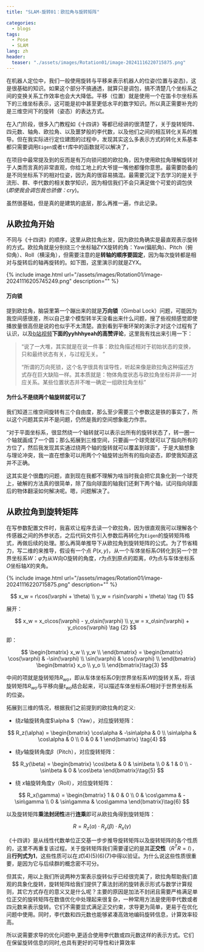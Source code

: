 ```yaml
---
title: "SLAM-旋转01：欧拉角与旋转矩阵"

categories:
  - blogs
tags:
  - Pose
  - SLAM
lang: zh
header: 
  teaser: "./assets/images/Rotation01/image-20241116220715875.png"
---
```



在机器人定位中，我们一般使用旋转与平移来表示机器人的位姿(位置与姿态)，这是很基础的知识。如果这个部分不搞通透，就算只是调包，搞不清楚几个坐标系之间的变换关系工作效率也会大大降低。平移（位置）就是使用一个在笛卡尔坐标系下的三维坐标表示，这可能是初中甚至更低水平的数字知识。所以真正需要补充的是三维空间下的旋转（姿态）的表达方式。

在入门阶段，很多入门教程如《十四讲》等都已经讲的很清楚了，关于旋转矩阵、四元数、轴角、欧拉角、以及噩梦般的李代数，以及他们之间的相互转化关系的推导。但在我实际进行定位建图的过程中，发现其实这么多表示方式的转化关系基本都只需要调用`Eigen`或者`tf`库中的函数就可以解决了，

在项目中最常提及到的反而是有万向锁问题的欧拉角，因为使用欧拉角理解旋转对于人类而言真的非常直观，你给工地上的大爷提一嘴他都懂你意思。最需要防备的是不同坐标系下的相对位姿，因为真的很容易搞混。最需要沉淀下去学习的是关于流形、群、李代数的相关数学知识，因为相信我们不会只满足做个可爱的调包侠(*即使我会调包我也骄傲：cry*)。

虽然很基础，但是真的是建筑的底层，那么再推一遍，作此记录。

## 从欧拉角开始

不同与《十四讲》的顺序，这里从欧拉角出发，因为欧拉角确实是最直观表示旋转的方式。欧拉角就是分别绕三个坐标轴ZYX旋转的角：Yaw(偏航角)、Pitch（俯仰角）、Roll（横滚角），但需要注意的是**转轴的顺序要固定**，因为每次旋转都是相对与旋转后的轴再旋转的。如下图，这里演示的就是ZYX。

{% include image.html url="/assets/images/Rotation01/image-20241116205745249.png" description="" %}

#### 万向锁

提到欧拉角，脑袋里第一个蹦出来的就是**万向锁**（Gimbal Lock）问题，可能因为我空间感很差，所以自己拿个模型转半天没看出来什么问题，搜了些视频感觉即使播放量很高但是说的也似乎不太清楚。直到看到平衡环架的演示才对这个过程有了认识，以及[b站视频](https://www.bilibili.com/video/BV1Nr4y1j7kn)**下面的yyhhhyeah的高赞评论**，这里我有找出来引用一下：

>“说了一大堆，其实就是在说一件事：欧拉角描述相对于初始状态的变换，只和最终状态有关，与过程无关。 ”
>
>“所谓的万向死锁，这个名字很具有误导性，听起来像是欧拉角这种描述方式存在巨大缺陷一样。其本质就是：物体角度状态与欧拉角坐标并非一一对应关系。某些位置状态并不唯一确定一组欧拉角坐标”

#### 为什么不是绕两个轴旋转就可以了

我们知道三维空间旋转有三个自由度，那么至少需要三个参数这是铁的事实了，所以这个问题其实并不是问题，仍然是我的空间想象能力作祟。

“对于平面坐标系，很显然绕一个轴转就可以表示出所有的旋转状态了，转一圈一个轴就画成了一个圆；那么拓展到三维空间，只要画一个球壳就可以了指向所有的方位了，然后我发现其实通过绕两个轴的旋转就可以覆盖到球面“，于是大脑想象与理论冲突，我一直在想象可以用两个个轴旋转出所有的指向姿态，即使我知道这并不正确。

这其实是个很蠢的问题，直到现在我都不理解为啥当时我会把它具象化到一个球壳上，破解的方法真的很简单，除了指向球面的轴我们还剩下两个轴，试问指向球面后的物体翻滚如何解决呢。嗯，问题解决了。



## 从欧拉角到旋转矩阵

在写参数配置文件时，我喜欢让程序去读一个欧拉角，因为很直观我可以理解各个传感器之间的外参状态，之后代码文件引入参数后再转化为`Eigen`的旋转矩阵格式，再做后续的处理。那么再简单推导下从欧拉角到旋转矩阵的公式。为了节省精力，写二维的来推导，假设有一个点 $P(x,y)$，从一个车体坐标系$O$转化到另一个世界坐标系$W$：$\varphi$为从W向O旋转的角度，$r$为点到原点的距离，$\theta$为点与车体坐标系$O$坐标轴$X$的夹角。

{% include image.html url="/assets/images/Rotation01/image-20241116220715875.png" description="" %}

$$
x_w = r\cos(\varphi + \theta) \\
y_w = r\sin(\varphi + \theta) \tag {1}
$$

展开：

$$
x_w = x_o\cos(\varphi) - y_o\sin(\varphi) \\
y_w = x_o\sin(\varphi) + y_o\cos(\varphi) 
\tag {2}
$$

即：

$$
\begin{bmatrix}
   x_w \\
   y_w \\
 \end{bmatrix}
  = \begin{bmatrix}
   \cos(\varphi) & -\sin(\varphi) \\
   \sin(\varphi) & \cos(\varphi) \\
  \end{bmatrix}
  \begin{bmatrix}
   x_o \\
   y_o \\
 \end{bmatrix}\tag{3}
$$

中间的项就是旋转矩阵$R_{wo}$，即从车体坐标系$O$到世界坐标系$W$的旋转关系，将该旋转矩阵$R_{wo}$与平移向量$t_{wo}$结合起来，可以描述车体坐标系$O$相对于世界坐标系的位姿。

拓展到三维的情况，根据我们之前提到的欧拉角的定义:

- 绕$z$轴旋转角度$\alpha $（Yaw），对应旋转矩阵：

$$
R_z(\alpha) =    \begin{bmatrix}       \cos\alpha & -\sin\alpha & 0 \\       \sin\alpha & \cos\alpha & 0 \\       0 & 0 & 1   \end{bmatrix} \tag{4}
$$

- 绕$y$轴旋转角度$\beta$（Pitch），对应旋转矩阵：

$$
R_y(\beta) =    \begin{bmatrix}       \cos\beta & 0 & \sin\beta \\       0 & 1 & 0 \\       -\sin\beta & 0 & \cos\beta   \end{bmatrix}\tag{5}
$$

- 绕 $x$轴旋转角度$\gamma$（Roll），对应旋转矩阵：

$$
R_x(\gamma) =    \begin{bmatrix}       1 & 0 & 0 \\       0 & \cos\gamma & -\sin\gamma \\       0 & \sin\gamma & \cos\gamma   \end{bmatrix}\tag{6}
$$

 以及旋转矩阵**乘法封闭性**进行**连乘**即可从欧拉角得到旋转矩阵：
 
$$
R = R_z(\alpha) \cdot R_y(\beta) \cdot R_x(\gamma) \tag{7}
$$

《十四讲》是从线性代数单位正交基一步步推导旋转矩阵以及旋转矩阵的各个性质的，这里不再重复该过程。关于旋转矩阵我们需要谨记的是其**正交性**（$R^TR=I$），且**行列式为1**，这些性质可以在$式(4)(5)(6)(7)$中得以验证。为什么说这些性质很重要，是因为它与后续群的概念密不可分。

但其实，用以上我们所说两种方案表示旋转似乎已经很完美了，欧拉角帮助我们直观的具象化旋转，旋转矩阵给我们提供了乘法封闭的旋转表示形式与数学计算规则，其它方式存在的意义又是什么呢？主要的原因是加法不封闭且需要严格满足单位正交的旋转矩阵在数值优化中处理起来很复杂，一种常用方法是使用李代数或者四元数来表示旋转。它们不需要显式满足正交约束，求导更为简单，更易于在优化问题中使用。同时，李代数和四元数也能够紧凑高效地编码旋转信息，计算效率较高。

所以说需要求导的优化问题中,更适合使用李代数或四元数这样的表示方式。它们在保留旋转信息的同时,也具有更好的可导性和计算效率




